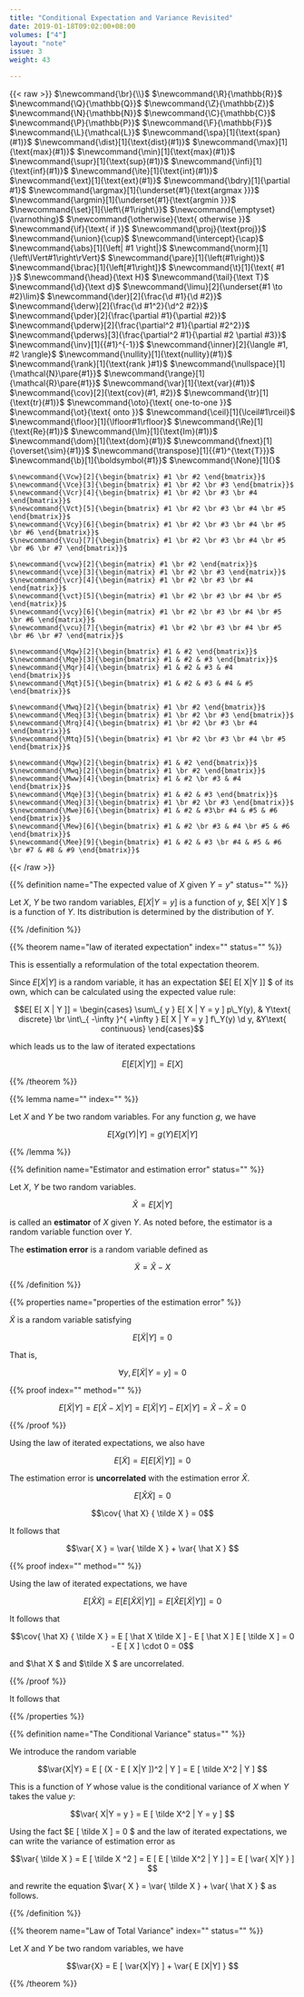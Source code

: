 ```yaml
---
title: "Conditional Expectation and Variance Revisited"
date: 2019-01-18T09:02:00+08:00
volumes: ["4"]
layout: "note"
issue: 3
weight: 43

---
```


<!--more-->

<div class="latex-macros">
  {{< raw >}}
    $\newcommand{\br}{\\}$
    $\newcommand{\R}{\mathbb{R}}$
    $\newcommand{\Q}{\mathbb{Q}}$
    $\newcommand{\Z}{\mathbb{Z}}$
    $\newcommand{\N}{\mathbb{N}}$
    $\newcommand{\C}{\mathbb{C}}$
    $\newcommand{\P}{\mathbb{P}}$
    $\newcommand{\F}{\mathbb{F}}$
    $\newcommand{\L}{\mathcal{L}}$
    $\newcommand{\spa}[1]{\text{span}(#1)}$
    $\newcommand{\dist}[1]{\text{dist}(#1)}$
    $\newcommand{\max}[1]{\text{max}(#1)}$
    $\newcommand{\min}[1]{\text{max}(#1)}$
    $\newcommand{\supr}[1]{\text{sup}(#1)}$
    $\newcommand{\infi}[1]{\text{inf}(#1)}$
    $\newcommand{\ite}[1]{\text{int}(#1)}$
    $\newcommand{\ext}[1]{\text{ext}(#1)}$
    $\newcommand{\bdry}[1]{\partial #1}$
    $\newcommand{\argmax}[1]{\underset{#1}{\text{argmax }}}$
    $\newcommand{\argmin}[1]{\underset{#1}{\text{argmin }}}$
    $\newcommand{\set}[1]{\left\{#1\right\}}$
    $\newcommand{\emptyset}{\varnothing}$
    $\newcommand{\otherwise}{\text{ otherwise }}$
    $\newcommand{\if}{\text{ if }}$
    $\newcommand{\proj}{\text{proj}}$
    $\newcommand{\union}{\cup}$
    $\newcommand{\intercept}{\cap}$
    $\newcommand{\abs}[1]{\left| #1 \right|}$
    $\newcommand{\norm}[1]{\left\lVert#1\right\rVert}$
    $\newcommand{\pare}[1]{\left(#1\right)}$
    $\newcommand{\brac}[1]{\left[#1\right]}$
    $\newcommand{\t}[1]{\text{ #1 }}$
    $\newcommand{\head}{\text H}$
    $\newcommand{\tail}{\text T}$
    $\newcommand{\d}{\text d}$
    $\newcommand{\limu}[2]{\underset{#1 \to #2}\lim}$
    $\newcommand{\der}[2]{\frac{\d #1}{\d #2}}$
    $\newcommand{\derw}[2]{\frac{\d #1^2}{\d^2 #2}}$
    $\newcommand{\pder}[2]{\frac{\partial #1}{\partial #2}}$
    $\newcommand{\pderw}[2]{\frac{\partial^2 #1}{\partial #2^2}}$
    $\newcommand{\pderws}[3]{\frac{\partial^2 #1}{\partial #2 \partial #3}}$
    $\newcommand{\inv}[1]{{#1}^{-1}}$
    $\newcommand{\inner}[2]{\langle #1, #2 \rangle}$
    $\newcommand{\nullity}[1]{\text{nullity}(#1)}$
    $\newcommand{\rank}[1]{\text{rank }#1}$
    $\newcommand{\nullspace}[1]{\mathcal{N}\pare{#1}}$
    $\newcommand{\range}[1]{\mathcal{R}\pare{#1}}$
    $\newcommand{\var}[1]{\text{var}(#1)}$
    $\newcommand{\cov}[2]{\text{cov}(#1, #2)}$
    $\newcommand{\tr}[1]{\text{tr}(#1)}$
    $\newcommand{\oto}{\text{ one-to-one }}$
    $\newcommand{\ot}{\text{ onto }}$
    $\newcommand{\ceil}[1]{\lceil#1\rceil}$
    $\newcommand{\floor}[1]{\lfloor#1\rfloor}$
    $\newcommand{\Re}[1]{\text{Re}(#1)}$
    $\newcommand{\Im}[1]{\text{Im}(#1)}$
    $\newcommand{\dom}[1]{\text{dom}(#1)}$
    $\newcommand{\fnext}[1]{\overset{\sim}{#1}}$
    $\newcommand{\transpose}[1]{{#1}^{\text{T}}}$
    $\newcommand{\b}[1]{\boldsymbol{#1}}$
    $\newcommand{\None}[1]{}$


    $\newcommand{\Vcw}[2]{\begin{bmatrix} #1 \br #2 \end{bmatrix}}$
    $\newcommand{\Vce}[3]{\begin{bmatrix} #1 \br #2 \br #3 \end{bmatrix}}$
    $\newcommand{\Vcr}[4]{\begin{bmatrix} #1 \br #2 \br #3 \br #4 \end{bmatrix}}$
    $\newcommand{\Vct}[5]{\begin{bmatrix} #1 \br #2 \br #3 \br #4 \br #5 \end{bmatrix}}$
    $\newcommand{\Vcy}[6]{\begin{bmatrix} #1 \br #2 \br #3 \br #4 \br #5 \br #6 \end{bmatrix}}$
    $\newcommand{\Vcu}[7]{\begin{bmatrix} #1 \br #2 \br #3 \br #4 \br #5 \br #6 \br #7 \end{bmatrix}}$

    $\newcommand{\vcw}[2]{\begin{matrix} #1 \br #2 \end{matrix}}$
    $\newcommand{\vce}[3]{\begin{matrix} #1 \br #2 \br #3 \end{matrix}}$
    $\newcommand{\vcr}[4]{\begin{matrix} #1 \br #2 \br #3 \br #4 \end{matrix}}$
    $\newcommand{\vct}[5]{\begin{matrix} #1 \br #2 \br #3 \br #4 \br #5 \end{matrix}}$
    $\newcommand{\vcy}[6]{\begin{matrix} #1 \br #2 \br #3 \br #4 \br #5 \br #6 \end{matrix}}$
    $\newcommand{\vcu}[7]{\begin{matrix} #1 \br #2 \br #3 \br #4 \br #5 \br #6 \br #7 \end{matrix}}$

    $\newcommand{\Mqw}[2]{\begin{bmatrix} #1 & #2 \end{bmatrix}}$
    $\newcommand{\Mqe}[3]{\begin{bmatrix} #1 & #2 & #3 \end{bmatrix}}$
    $\newcommand{\Mqr}[4]{\begin{bmatrix} #1 & #2 & #3 & #4 \end{bmatrix}}$
    $\newcommand{\Mqt}[5]{\begin{bmatrix} #1 & #2 & #3 & #4 & #5 \end{bmatrix}}$

    $\newcommand{\Mwq}[2]{\begin{bmatrix} #1 \br #2 \end{bmatrix}}$
    $\newcommand{\Meq}[3]{\begin{bmatrix} #1 \br #2 \br #3 \end{bmatrix}}$
    $\newcommand{\Mrq}[4]{\begin{bmatrix} #1 \br #2 \br #3 \br #4 \end{bmatrix}}$
    $\newcommand{\Mtq}[5]{\begin{bmatrix} #1 \br #2 \br #3 \br #4 \br #5 \end{bmatrix}}$

    $\newcommand{\Mqw}[2]{\begin{bmatrix} #1 & #2 \end{bmatrix}}$
    $\newcommand{\Mwq}[2]{\begin{bmatrix} #1 \br #2 \end{bmatrix}}$
    $\newcommand{\Mww}[4]{\begin{bmatrix} #1 & #2 \br #3 & #4 \end{bmatrix}}$
    $\newcommand{\Mqe}[3]{\begin{bmatrix} #1 & #2 & #3 \end{bmatrix}}$
    $\newcommand{\Meq}[3]{\begin{bmatrix} #1 \br #2 \br #3 \end{bmatrix}}$
    $\newcommand{\Mwe}[6]{\begin{bmatrix} #1 & #2 & #3\br #4 & #5 & #6 \end{bmatrix}}$
    $\newcommand{\Mew}[6]{\begin{bmatrix} #1 & #2 \br #3 & #4 \br #5 & #6 \end{bmatrix}}$
    $\newcommand{\Mee}[9]{\begin{bmatrix} #1 & #2 & #3 \br #4 & #5 & #6 \br #7 & #8 & #9 \end{bmatrix}}$
  {{< /raw >}}
</div>

{{% definition name="The expected value of $X$ given $Y=y$" status="" %}}

Let $X$, $Y$ be two random variables, $E[ X | Y = y]$ is a function of $y$, $E[ X|Y ] $ is a function of $Y$. Its distribution is determined by the distribution of $Y$.

{{% /definition %}}

{{% theorem name="law of iterated expectation" index="" status="" %}}

This is essentially a reformulation of the total expectation theorem.

Since $E[ X | Y ]$ is a random variable, it has an expectation $E[ E[ X|Y ]] $ of its own, which can be calculated using the expected value rule:

$$E[ E[ X | Y ]] = \begin{cases}
\sum\_{ y } E[ X | Y = y ] p\_Y(y), & Y\text{ discrete} \br
\int\_{ -\infty }^{ +\infty } E[ X | Y = y ] f\_Y(y) \d y, &Y\text{ continuous}
\end{cases}$$

which leads us to the law of iterated expectations

$$E[ E[ X | Y ]] = E[ X ] $$

{{% /theorem %}}

{{% lemma name="" index="" %}}

Let $X$ and $Y$ be two random variables. For any function $g$, we have

$$E[ X g(Y) | Y ] = g(Y) E[ X | Y ]$$

{{% /lemma %}}

{{% definition name="Estimator and estimation error" status="" %}}

Let $X$, $Y$ be two random variables.

$$\hat X = E[X|Y] $$

is called an **estimator** of $X$ given $Y$. As noted before, the estimator is a random variable function over $Y$.

The **estimation error** is a random variable defined as

$$\tilde X = \hat X - X $$


{{% /definition %}}

{{% properties name="properties of the estimation error" %}}

$\tilde X$ is a random variable satisfying

$$E[ \tilde X | Y ] = 0$$

That is,

$$\forall y, E[ \tilde X | Y = y ] = 0 $$

{{% proof index="" method="" %}}

$$E[ \tilde X | Y ] = E[ \hat X - X | Y ] = E[ \hat X | Y ] - E[ X | Y ] = \hat X - \hat X = 0$$

{{% /proof %}}

Using the law of iterated expectations, we also have

$$E[ \tilde X ] = E[ E[ \tilde X | Y ]] = 0 $$

The estimation error is **uncorrelated** with the estimation error $\hat X$.

$$E[ \hat X \tilde X ] = 0 $$

$$\cov{ \hat X} { \tilde X } = 0$$

It follows that 

$$\var{ X } = \var{ \tilde X } + \var{ \hat X } $$

{{% proof index="" method="" %}}

Using the law of iterated expectations, we have

$$E[ \hat X \tilde X ] = E[ E[ \hat X \tilde X | Y ]] = E[ \hat X E[ \tilde X | Y ]] = 0$$

It follows that

$$\cov{ \hat X} { \tilde X } = E [ \hat X \tilde X ] - E [ \hat X ] E [ \tilde X ] = 0 - E [ X ] \cdot 0 = 0$$

and $\hat X $ and $\tilde X $ are uncorrelated.

{{% /proof %}}

It follows that

{{% /properties %}}

{{% definition name="The Conditional Variance" status="" %}}

We introduce the random variable

$$\var{X|Y} = E [ (X - E [ X|Y ])^2 | Y ] = E [ \tilde X^2 | Y ] $$

This is a function of $Y$ whose value is the conditional variance of $X$ when $Y$ takes the value $y$:

$$\var{ X|Y = y } = E [ \tilde X^2 | Y = y ] $$

Using the fact $E [ \tilde X ] = 0 $ and the law of iterated expectations, we can write the variance of estimation error as

$$\var{ \tilde X } = E [ \tilde X ^2 ] = E [ E [ \tilde X^2 | Y ] ] = E [ \var{ X|Y } ] $$

and rewrite the equation $\var{ X } = \var{ \tilde X } + \var{ \hat X } $ as follows.

{{% /definition %}}

{{% theorem name="Law of Total Variance" index="" status="" %}}

Let $X$ and $Y$ be two random variables, we have

$$\var{X} = E [ \var{X|Y} ] + \var{ E [X|Y] } $$

{{% /theorem %}}

